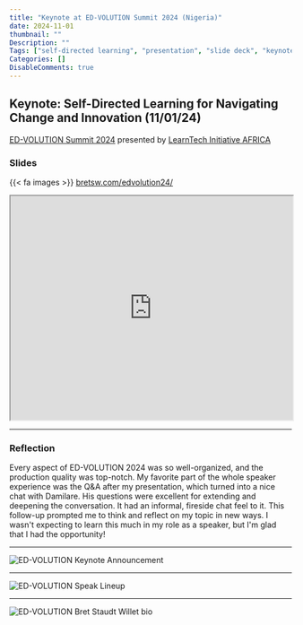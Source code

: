 ```yaml
---
title: "Keynote at ED-VOLUTION Summit 2024 (Nigeria)"
date: 2024-11-01
thumbnail: ""
Description: ""
Tags: ["self-directed learning", "presentation", "slide deck", "keynote", "Nigeria", "Africa"]
Categories: []
DisableComments: true
---
```


## Keynote: Self-Directed Learning for Navigating Change and Innovation (11/01/24)

[ED-VOLUTION Summit 2024](https://learntechinitiative.org/edvolution2024/) presented by [LearnTech Initiative AFRICA](https://learntechinitiative.org/)

### Slides

{{< fa images >}} [bretsw.com/edvolution24/](https://bretsw.com/edvolution24/)

<iframe 
  id="ED-VOLUTION 2024 Keynote Presentation Slide Deck (Staudt Willet)" 
  title="ED-VOLUTION 2024 Keynote Presentation Slide Deck (Staudt Willet)"
  src="https://bretsw.com/edvolution24/" 
  width="100%" 
  height="400px"
>
</iframe>

---

### Reflection

Every aspect of ED-VOLUTION 2024 was so well-organized, and the production quality was top-notch. My favorite part of the whole speaker experience was the Q&A after my presentation, which turned into a nice chat with Damilare. His questions were excellent for extending and deepening the conversation. It had an informal, fireside chat feel to it. This follow-up prompted me to think and reflect on my topic in new ways. I wasn't expecting to learn this much in my role as a speaker, but I'm glad that I had the opportunity!

---

![ED-VOLUTION Keynote Announcement](/images/edvolution24-announcement.png)

---

![ED-VOLUTION Speak Lineup](/images/edvolution24-speakers.png)

---

![ED-VOLUTION Bret Staudt Willet bio](/images/edvolution24-bsw.png)
